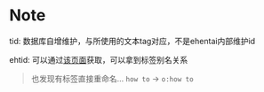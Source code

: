 # Note

tid: 数据库自增维护，与所使用的文本tag对应，不是ehentai内部维护id

ehtid: 可以通过[该页面](https://repo.e-hentai.org/tools/taggroup)获取，可以拿到标签别名关系

> 也发现有标签直接重命名...
> `how to` -> `o:how to`
